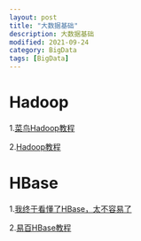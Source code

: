 ```yaml
---
layout: post
title: "大数据基础"
description: 大数据基础
modified: 2021-09-24
category: BigData
tags: [BigData]
---
```


# Hadoop

1.[菜鸟Hadoop教程](https://www.runoob.com/w3cnote/hadoop-tutorial.html)

2.[Hadoop教程](https://www.w3cschool.cn/hadoop/)

# HBase

1.[我终于看懂了HBase，太不容易了](https://zhuanlan.zhihu.com/p/145551967)

2.[易百HBase教程](https://www.yiibai.com/hbase)